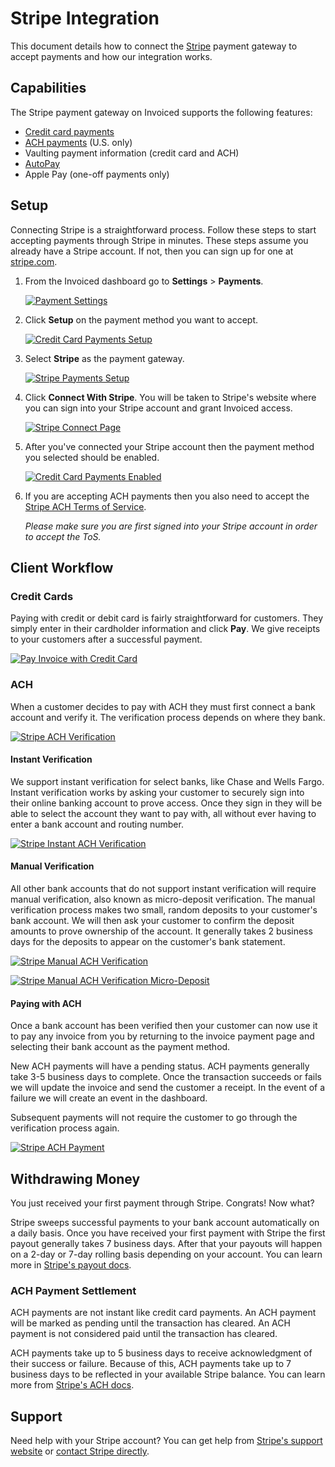 # Stripe Integration

This document details how to connect the [Stripe](https://stripe.com) payment gateway to accept payments and how our integration works.

## Capabilities

The Stripe payment gateway on Invoiced supports the following features:

- [Credit card payments](/docs/payments/card)
- [ACH payments](/docs/payments/ach) (U.S. only)
- Vaulting payment information (credit card and ACH)
- [AutoPay](/docs/guides/autopay)
- Apple Pay (one-off payments only)

## Setup

Connecting Stripe is a straightforward process. Follow these steps to start accepting payments through Stripe in minutes. These steps assume you already have a Stripe account. If not, then you can sign up for one at [stripe.com](https://stripe.com).

1. From the Invoiced dashboard go to **Settings** > **Payments**.

   [![Payment Settings](../img/payment-settings.png)](../img/payment-settings.png)

2. Click **Setup** on the payment method you want to accept.

   [![Credit Card Payments Setup](../img/credit-card-payment-setup.png)](../img/credit-card-payment-setup.png)

3. Select **Stripe** as the payment gateway.

   [![Stripe Payments Setup](../img/stripe-setup.png)](../img/stripe-setup.png)

4. Click **Connect With Stripe**. You will be taken to Stripe's website where you can sign into your Stripe account and grant Invoiced access.

   [![Stripe Connect Page](../img/stripe-connect.png)](../img/stripe-connect.png)

5. After you've connected your Stripe account then the payment method you selected should be enabled.

   [![Credit Card Payments Enabled](../img/stripe-credit-card-payments-enabled.png)](../img/stripe-credit-card-payments-enabled.png)

6. If you are accepting ACH payments then you also need to accept the [Stripe ACH Terms of Service](https://stripe.com/docs/ach).

   *Please make sure you are first signed into your Stripe account in order to accept the ToS.*

## Client Workflow

### Credit Cards

Paying with credit or debit card is fairly straightforward for customers. They simply enter in their cardholder information and click **Pay**. We give receipts to your customers after a successful payment.

[![Pay Invoice with Credit Card](/docs/img/pay-invoice-credit-card.png)](/docs/img/pay-invoice-credit-card.png)

### ACH

When a customer decides to pay with ACH they must first connect a bank account and verify it. The verification process depends on where they bank.

[![Stripe ACH Verification](../img/stripe-add-bank-account.png)](../img/stripe-add-bank-account.png)

#### Instant Verification

We support instant verification for select banks, like Chase and Wells Fargo. Instant verification works by asking your customer to securely sign into their online banking account to prove access. Once they sign in they will be able to select the account they want to pay with, all without ever having to enter a bank account and routing number.

[![Stripe Instant ACH Verification](../img/stripe-ach-instant-verification.png)](../img/stripe-ach-instant-verification.png)

#### Manual Verification

All other bank accounts that do not support instant verification will require manual verification, also known as micro-deposit verification. The manual verification process makes two small, random deposits to your customer's bank account. We will then ask your customer to confirm the deposit amounts to prove ownership of the account. It generally takes 2 business days for the deposits to appear on the customer's bank statement.

[![Stripe Manual ACH Verification](../img/stripe-ach-manual-verification.png)](../img/stripe-ach-manual-verification.png)

[![Stripe Manual ACH Verification Micro-Deposit](../img/stripe-ach-manual-verification-2.png)](../img/stripe-ach-manual-verification-2.png)

#### Paying with ACH

Once a bank account has been verified then your customer can now use it to pay any invoice from you by returning to the invoice payment page and selecting their bank account as the payment method.

New ACH payments will have a pending status. ACH payments generally take 3-5 business days to complete. Once the transaction succeeds or fails we will update the invoice and send the customer a receipt. In the event of a failure we will create an event in the dashboard.

Subsequent payments will not require the customer to go through the verification process again.

[![Stripe ACH Payment](../img/stripe-ach-pay-invoice.png)](../img/stripe-ach-pay-invoice.png)

## Withdrawing Money

You just received your first payment through Stripe. Congrats! Now what?

Stripe sweeps successful payments to your bank account automatically on a daily basis. Once you have received your first payment with Stripe the first payout generally takes 7 business days. After that your payouts will happen on a 2-day or 7-day rolling basis depending on your account. You can learn more in [Stripe's payout docs](https://stripe.com/help/payouts).

### ACH Payment Settlement

ACH payments are not instant like credit card payments. An ACH payment will be marked as pending until the transaction has cleared. An ACH payment is not considered paid until the transaction has cleared.

ACH payments take up to 5 business days to receive acknowledgment of their success or failure. Because of this, ACH payments take up to 7 business days to be reflected in your available Stripe balance. You can learn more from [Stripe's ACH docs](https://stripe.com/docs/ach).

## Support

Need help with your Stripe account? You can get help from [Stripe's support website](https://support.stripe.com) or [contact Stripe directly](https://support.stripe.com/email).